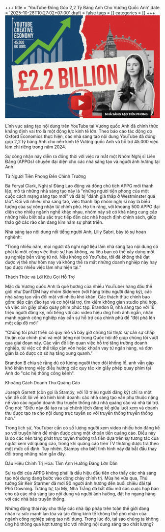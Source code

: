+++
title = 'YouTube Đóng Góp 2,2 Tỷ Bảng Anh Cho Vương Quốc Anh'
date = '2025-10-28T10:27:02+07:00'
draft = false
tags = []
categories = []
+++
![Youtube và nước Anh](2-ty-bang-anh.jpg)

Lĩnh vực sáng tạo nội dung trên YouTube tại Vương quốc Anh đã chính thức khẳng định vai trò là một động lực kinh tế lớn. Theo báo cáo tác động do Oxford Economics thực hiện, các nhà sáng tạo nội dung YouTube đã đóng góp 2,2 tỷ bảng Anh cho nền kinh tế Vương quốc Anh và hỗ trợ 45.000 việc làm chỉ riêng trong năm 2024.

Sự công nhận này diễn ra đồng thời với việc ra mắt một Nhóm Nghị sĩ Liên Đảng (APPGs) chuyên đại diện cho các nhà sáng tạo và người ảnh hưởng tại Anh.

Từ Người Tiên Phong Đến Chính Trường

Bà Feryal Clark, Nghị sĩ Đảng Lao động và đồng chủ tịch APPG mới thành lập, mô tả những nhà sáng tạo này là "những người tiên phong của một cuộc cách mạng sáng tạo mới" và đã bị "đánh giá thấp ở Westminster quá lâu".
Đối với nhiều nhà sáng tạo, việc thành lập nhóm nghị sĩ này là biểu tượng của sự công nhận từ chính phủ. Họ tin rằng, với khoảng 500 APPG đại diện cho nhiều ngành nghề khác nhau, nhóm này sẽ có khả năng cung cấp những hiểu biết sâu sắc trực tiếp đến các nhà hoạch định chính sách, giúp tháo gỡ các rào cản đang kìm hãm sự phát triển.

Nhà sáng tạo nội dung nổi tiếng người Anh, Lilly Sabri, bày tỏ sự hoan nghênh:

"Trong nhiều năm, mọi người đã nghi ngờ liệu làm nhà sáng tạo nội dung có phải là một công việc thực sự hay không, và liệu bạn có thể xây dựng một sự nghiệp bền vững từ nó. Nếu không có YouTube, tôi đã không thể đạt được vị thế như hôm nay và không thể ra mắt những doanh nghiệp này hay tạo được nhiều việc làm như hiện tại."​

Thách Thức và Lời Kêu Gọi Hỗ Trợ

Mặc dù Vương quốc Anh là quê hương của nhiều YouTuber hàng đầu thế giới như DanTDM hay nhóm Sidemen (với hàng triệu người đăng ký), các nhà sáng tạo vẫn đối mặt với nhiều khó khăn. Các thách thức chính bao gồm: tiếp cận đào tạo và cơ hội tài trợ, tìm kiếm không gian studio phù hợp, và việc xin giấy phép quay phim phức tạp.
Brandon B, nhà sáng tạo với 16 triệu người đăng ký, nổi tiếng với các video hiệu ứng hình ảnh ngắn, nhấn mạnh ngành công nghiệp này cần sự hỗ trợ của chính phủ để “đột phá lên một cấp độ mới”

"Chúng tôi phát triển có quy mô và bây giờ chúng tôi thực sự cần sự chấp thuận của chính phủ và một tiếng nói trong Quốc hội để giúp chúng tôi vượt qua giai đoạn này. Các vấn đề liên quan việc hỗ trợ tăng trưởng doanh nghiệp, từ việc có thể tiếp cận vốn hoặc khoản vay từ ngân hàng, và đơn giản là có được cơ sở hạ tầng xung quanh."​

Brandon B chia sẻ rằng dù có lượng người theo dõi khổng lồ, anh vẫn gặp khó khăn trong việc điều hướng các quy tắc xin giấy phép quay phim tại Anh do "các hệ thống cồng kềnh".

Khoảng Cách Doanh Thu Quảng Cáo

Joseph Garrett (còn gọi là Stampy, với 10 triệu người đăng ký) chỉ ra một vấn đề cốt lõi về mô hình kinh doanh: các nhà sáng tạo vẫn phụ thuộc nặng nề vào các nguồn doanh thu truyền thống như nhà quảng cáo và nhà tài trợ. Ông nói: "Điều này đã tạo ra sự chênh lệch đáng kể giữa lượt xem và doanh thu được tạo ra cho nội dung trực tuyến so với truyền thông truyền thống hơn."

Trong lịch sử, YouTuber cần có số lượng người xem video nhiều hơn đáng kể so với truyền hình để nhận được cùng một khoản tiền quảng cáo. Điều này là do các nền tảng phát trực tuyến thường trả tiền dựa trên sự tương tác của người xem với quảng cáo, trong khi quảng cáo trên TV thường được trả theo một mức cố định. Tuy nhiên, Stampy cho biết tình hình này đã bắt đầu thay đổi trong những năm gần đây.

Dấu Hiệu Chính Trị Hóa: Tầm Ảnh Hưởng Đang Lớn Dần

Sự ra đời của APPG không phải là dấu hiệu đầu tiên cho thấy các nhà sáng tạo nội dung đang bước vào dòng chảy chính trị. Mùa hè vừa qua, Thủ tướng Sir Keir Starmer đã mời 90 người ảnh hưởng đến buổi chiêu đãi tại Phố Downing. Tương tự, tại Mỹ, Nhà Trắng đã bắt đầu mở các cuộc họp báo cho cả các nhà sáng tạo nội dung và người ảnh hưởng, đặt họ ngang hàng với các nhà báo truyền thống.


Những động thái này cho thấy các nhà lập pháp trên toàn thế giới đang nhận ra sức mạnh lan tỏa và tác động kinh tế không thể phủ nhận của ngành công nghiệp sáng tạo nội dung. Trong lúc đó, tại sao chúng ta không ủng hộ thông qua lượt tương tác với những nội dung sáng tạo chất lượng?